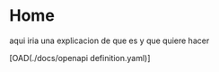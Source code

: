 # Home

aqui iria una explicacion de que es y que quiere hacer

[OAD(./docs/openapi definition.yaml)]

